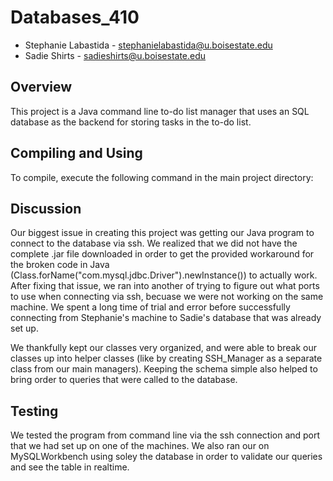# Databases_410
* Stephanie Labastida - stephanielabastida@u.boisestate.edu
* Sadie Shirts - sadieshirts@u.boisestate.edu

## Overview

This project is a Java command line to-do list manager that uses an SQL database as the backend for storing tasks in the to-do list. 

## Compiling and Using

To compile, execute the following command in the main project directory:


## Discussion

Our biggest issue in creating this project was getting our Java program to connect to the database via ssh. We realized that we did not have the complete .jar file downloaded in order to get the provided workaround for the broken code in Java (Class.forName("com.mysql.jdbc.Driver").newInstance()) to actually work. After fixing that issue, we ran into another of trying to figure out what ports to use when connecting via ssh, becuase we were not working on the same machine. We spent a long time of trial and error before successfully connecting from Stephanie's machine to Sadie's database that was already set up. 

We thankfully kept our classes very organized, and were able to break our classes up into helper classes (like by creating SSH_Manager as a separate class from our main managers). Keeping the schema simple also helped to bring order to queries that were called to the database. 

## Testing

We tested the program from command line via the ssh connection and port that we had set up on one of the machines. We also ran our on MySQLWorkbench using soley the database in order to validate our queries and see the table in realtime. 
